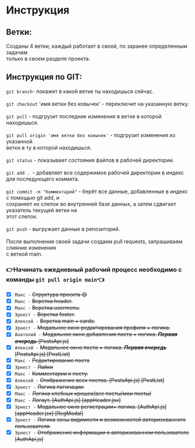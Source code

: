 # **Инструкция**


## Ветки:

Созданы 4 ветки, каждый работает в своей, по заранее определенным задачам\
только в своем разделе проекта. 

## Инструкция по GIT:

`git branch`- покажет в какой ветке ты находишься сейчас.\
\
`git checkout` 'имя ветки без ковычек' - переключит на указанную ветку.\
\
`git pull` - подгрузит последние изменения в ветке в которой находишься.\
\
`git pull origin 'имя ветки без ковычек'` - подгрузит изменения из указанной \
ветки в ту в которой находишься.\
\
`git status` - показывает состояния файлов в рабочей директории.\
\
`git add . `- добавляет все содержимое рабочей директории в индекс для последующего коммита.\
\
`git commit -m "Комментарий"` - берёт все данные, добавленные в индекс с помощью git add, и \
сохраняет их слепок во внутренней базе данных, а затем сдвигает указатель текущей ветки на\
этот слепок.\
\
`git push` - выгружает данные в репозиторий.\
\
После выполнения своей задачи создаем pull requests, запрашиваем слияние изменения\
с веткой main.

### :point_right:**Начинать ежедневный рабочий процесс необходимо с команды** `git pull origin main`:point_left:

- [x] `Макс -` ~~Структура проекта :smile:~~
- [x] `Макс -` ~~Верстка header.~~
- [x] `Макс -` ~~Верстка usermenu.~~
- [x] `Эрнест -` ~~Верстка footer.~~
- [x] `Алексей -` ~~Верстка main + cards.~~
- [x] `Эрнест -` ~~Модальное окно редактирования профиля + логика.~~
- [x] `Анатолий -` ~~Модальное окно добавления поста + логика. _**Первая очередь**_ [PostsApi.js]~~
- [x] `Алексей -` ~~Модальное окно поста + логика.  _**Первая очередь**_ [PostsApi.js] [PostList]~~
- [x] `Макс -` ~~Редактирование поста~~
- [x] `Эрнест -` ~~Лайки~~
- [x] `Макс -` ~~Комментарии к посту.~~
- [x] `Алексей -` ~~Отображение всех постов.  [PostsApi.js] [PostList]~~
- [x] `Эрнест -` ~~Логика пагинации.~~
- [x] `Макс -` ~~Логика хлебных крошек(все посты/мои посты)~~
- [x] `Макс -` ~~Логаут. [AuthApi.js] [appHeader.jsx]~~
- [x] `Эрнест -` ~~Модальное окно регистрации+ логика. [AuthApi.js] [appHeader.jsx] [RegModal]~~
- [x] `Эрнест -` ~~Логика зоны видимости и возможностей авторизованного пользователя.~~
- [x] `Эрнест -` ~~Отображение информации о авторизованном пользователе  [AuthApi.js]~~
